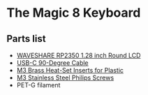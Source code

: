 # The Magic 8 Keyboard

## Parts list
- [WAVESHARE RP2350 1.28 inch Round LCD](https://www.waveshare.com/rp2350-lcd-1.28.htm)
- [USB-C 90-Degree Cable](https://www.amazon.com/dp/B0CCJLS4R5)
- [M3 Brass Heat-Set Inserts for Plastic](https://www.mcmaster.com/catalog/131/3787/94180A331)
- [M3 Stainless Steel Philips Screws](https://www.mcmaster.com/catalog/131/3455/92000A113)
- PET-G filament
